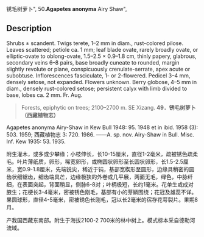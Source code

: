 锈毛树萝卜",
50.**Agapetes anonyma** Airy Shaw",

## Description
Shrubs ± scandent. Twigs terete, 1–2 mm in diam., rust-colored pilose. Leaves scattered; petiole ca. 1 mm; leaf blade ovate, rarely broadly ovate, or elliptic-ovate to oblong-ovate, 1.5–2.5 × 0.9–1.8 cm, thinly papery, glabrous, secondary veins 6–8 pairs, base broadly cuneate to rounded, margin slightly revolute or plane, conspicuously crenulate-serrate, apex acute or subobtuse. Inflorescences fasciculate, 1- or 2-flowered. Pedicel 3–4 mm, densely setose, not expanded. Flowers unknown. Berry globose, 4–5 mm in diam., densely rust-colored setose; persistent calyx with limb divided to base, lobes ca. 2 mm. Fr. Aug.

> Forests, epiphytic on trees; 2100–2700 m. SE Xizang.
**49．锈毛树萝卜（西藏植物志）**

Agapetes anonyma Airy-Shaw in Kew Bull 1948: 95. 1948 et in ibid. 1958 (3): 503. 1959; 西藏植物志 3: 720. 1986. ——A. sp. nov. Airy-Shaw in Bull. Misc. Inf. Kew 1935: 53. 1935.

附生灌木，或多或少攀缘；小枝伸长，长10-15厘米，直径1-2毫米，疏被锈色疏柔毛。叶片薄纸质，卵形，稀宽卵形，或椭圆状卵形至长圆状卵形，长1.5-2.5厘米，宽0.9-1.8厘米，先端锐尖，稀近于钝，基部宽楔形至圆形，边缘具稍密的圆齿状细锯齿，细齿端具芒，边缘极狭的外卷或几平展，两面无毛，绿色，中脉纤细，在表面突起，背面稍显，侧脉6-8对；叶柄极短，长约1毫米。花单生或成对腋生；花梗长3-4毫米，密被锈色刚毛，基部有小的芽鳞围绕；花冠及雄蕊不详。果圆球形，直径4-5毫米，密被锈色长刚毛，冠以长2毫米的宿存花萼裂片。果期8月。

产我国西藏东南部。附生于海拔2100-2 700米的林中树上。模式标本采自德勒河流域。
